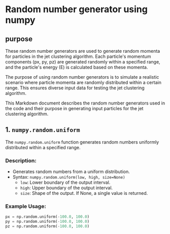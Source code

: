 
# Random number generator using numpy
## purpose
These random number generators are used to generate random momenta for particles in the jet clustering algorithm. Each particle's momentum components (px, py, pz) are generated randomly within a specified range, and the particle's energy (E) is calculated based on these momenta.

The purpose of using random number generators is to simulate a realistic scenario where particle momenta are randomly distributed within a certain range. This ensures diverse input data for testing the jet clustering algorithm.


This Markdown document describes the random number generators used in the code and their purpose in generating input particles for the jet clustering algorithm.

## 1. `numpy.random.uniform`

The `numpy.random.uniform` function generates random numbers uniformly distributed within a specified range.

### Description:
- Generates random numbers from a uniform distribution.
- Syntax: `numpy.random.uniform(low, high, size=None)`
  - `low`: Lower boundary of the output interval.
  - `high`: Upper boundary of the output interval.
  - `size`: Shape of the output. If None, a single value is returned.

### Example Usage:
```python
px = np.random.uniform(-100.0, 100.0)
py = np.random.uniform(-100.0, 100.0)
pz = np.random.uniform(-100.0, 100.0)
